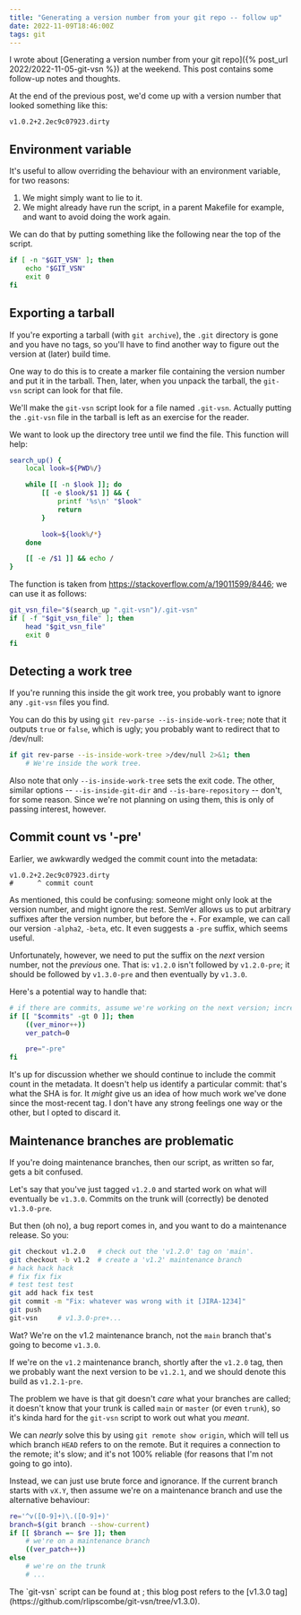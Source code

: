 ```yaml
---
title: "Generating a version number from your git repo -- follow up"
date: 2022-11-09T18:46:00Z
tags: git
---
```


I wrote about [Generating a version number from your git repo]({% post_url 2022/2022-11-05-git-vsn %}) at the weekend. This post contains some follow-up notes and thoughts.

At the end of the previous post, we'd come up with a version number that looked something like this:

```
v1.0.2+2.2ec9c07923.dirty
```

## Environment variable

It's useful to allow overriding the behaviour with an environment variable, for two reasons:

1. We might simply want to lie to it.
2. We might already have run the script, in a parent Makefile for example, and want to avoid doing the work again.

We can do that by putting something like the following near the top of the script.

```bash
if [ -n "$GIT_VSN" ]; then
    echo "$GIT_VSN"
    exit 0
fi
```

## Exporting a tarball

If you're exporting a tarball (with `git archive`), the `.git` directory is gone and you have no tags, so you'll have to
find another way to figure out the version at (later) build time.

One way to do this is to create a marker file containing the version number and put it in the tarball. Then, later, when
you unpack the tarball, the `git-vsn` script can look for that file.

We'll make the `git-vsn` script look for a file named `.git-vsn`. Actually putting the `.git-vsn` file in the tarball is
left as an exercise for the reader.

We want to look up the directory tree until we find the file. This function will help:

```bash
search_up() {
    local look=${PWD%/}

    while [[ -n $look ]]; do
        [[ -e $look/$1 ]] && {
            printf '%s\n' "$look"
            return
        }

        look=${look%/*}
    done

    [[ -e /$1 ]] && echo /
}
```

The function is taken from <https://stackoverflow.com/a/19011599/8446>; we can use it as follows:

```bash
git_vsn_file="$(search_up ".git-vsn")/.git-vsn"
if [ -f "$git_vsn_file" ]; then
    head "$git_vsn_file"
    exit 0
fi
```

## Detecting a work tree

If you're running this inside the git work tree, you probably want to ignore any `.git-vsn` files you find.

You can do this by using `git rev-parse --is-inside-work-tree`; note that it outputs `true` or `false`, which is ugly;
you probably want to redirect that to /dev/null:

```bash
if git rev-parse --is-inside-work-tree >/dev/null 2>&1; then
    # We're inside the work tree.
```

Also note that only `--is-inside-work-tree` sets the exit code. The other, similar options -- `--is-inside-git-dir` and
`--is-bare-repository` -- don't, for some reason. Since we're not planning on using them, this is only of passing
interest, however.

## Commit count vs '-pre'

Earlier, we awkwardly wedged the commit count into the metadata:

```
v1.0.2+2.2ec9c07923.dirty
#      ^ commit count
```

As mentioned, this could be confusing: someone might only look at the version number, and might ignore the rest. SemVer allows us to put arbitrary suffixes after the version number, but before the `+`. For example, we can call our version `-alpha2`, `-beta`, etc. It even suggests a `-pre` suffix, which seems useful.

Unfortunately, however, we need to put the suffix on the _next_ version number, not the _previous_ one. That is:
`v1.2.0` isn't followed by `v1.2.0-pre`; it should be followed by `v1.3.0-pre` and then eventually by `v1.3.0`.

Here's a potential way to handle that:

```bash
# if there are commits, assume we're working on the next version; increment minor, clear patch and add a -pre suffix.
if [[ "$commits" -gt 0 ]]; then
    ((ver_minor++))
    ver_patch=0

    pre="-pre"
fi
```

It's up for discussion whether we should continue to include the commit count in the metadata. It doesn't help us
identify a particular commit: that's what the SHA is for. It _might_ give us an idea of how much work we've done since
the most-recent tag. I don't have any strong feelings one way or the other, but I opted to discard it.

## Maintenance branches are problematic

If you're doing maintenance branches, then our script, as written so far, gets a bit confused.

Let's say that you've just tagged `v1.2.0` and started work on what will eventually be `v1.3.0`. Commits on the trunk will (correctly) be denoted `v1.3.0-pre`.

But then (oh no), a bug report comes in, and you want to do a maintenance release. So you:

```bash
git checkout v1.2.0   # check out the 'v1.2.0' tag on 'main'.
git checkout -b v1.2  # create a 'v1.2' maintenance branch
# hack hack hack
# fix fix fix
# test test test
git add hack fix test
git commit -m "Fix: whatever was wrong with it [JIRA-1234]"
git push
git-vsn     # v1.3.0-pre+...
```

Wat? We're on the v1.2 maintenance branch, not the `main` branch that's going to become `v1.3.0`.

If we're on the `v1.2` maintenance branch, shortly after the `v1.2.0` tag, then we probably want the next version to be
`v1.2.1`, and we should denote this build as `v1.2.1-pre`.

The problem we have is that git doesn't _care_ what your branches are called; it doesn't know that your trunk is called
`main` or `master` (or even `trunk`), so it's kinda hard for the `git-vsn` script to work out what you _meant_.

We can _nearly_ solve this by using `git remote show origin`, which will tell us which branch `HEAD` refers to on the
remote. But it requires a connection to the remote; it's slow; and it's not 100% reliable (for reasons that I'm not
going to go into).

Instead, we can just use brute force and ignorance. If the current branch starts with `vX.Y`, then assume we're on a
maintenance branch and use the alternative behaviour:

```bash
re='^v([0-9]+)\.([0-9]+)'
branch=$(git branch --show-current)
if [[ $branch =~ $re ]]; then
    # we're on a maintenance branch
    ((ver_patch++))
else
    # we're on the trunk
    # ...
```

<div class="callout callout-info" markdown="span">
The `git-vsn` script can be found at <https://github.com/rlipscombe/git-vsn>; this blog post refers to the
[v1.3.0 tag](https://github.com/rlipscombe/git-vsn/tree/v1.3.0).
</div>
